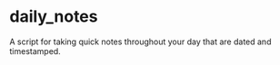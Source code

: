 daily_notes
===========

A script for taking quick notes throughout your day that are dated and timestamped.
